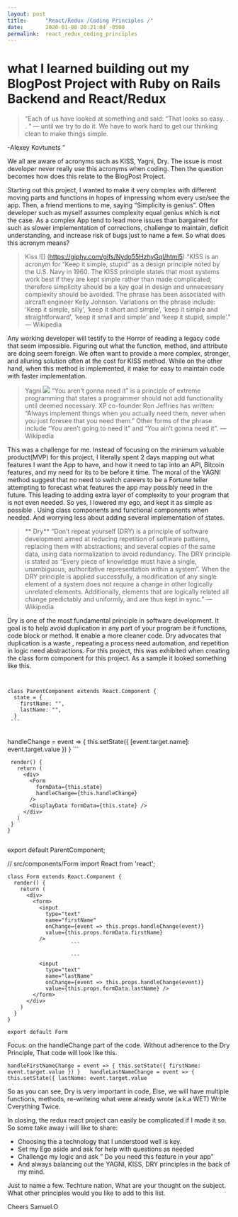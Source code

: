 ```yaml
---
layout: post
title:      "React/Redux /Coding Principles /"
date:       2020-01-08 20:21:04 -0500
permalink:  react_redux_coding_principles
---
```


# what I learned building out my BlogPost Project with Ruby on Rails Backend and React/Redux 



> “Each of us have looked at something and said: “That looks so easy. . . “ — until we try to do it. We have to work hard to get our thinking clean to make things simple.

 -Alexey Kovtunets ”


We all are aware of acronyms such as KISS, Yagni, Dry.    The issue is most developer never really use this acronyms  when coding.  Then the question becomes how does this relate to the BlogPost Project. 

Starting out this project, I wanted to make it very complex with different moving parts and functions in hopes of impressing whom every use/see the app.  Then, a friend mentions to me, saying “Simplicity is genius”. Often developer such as myself assumes complexity equal genius which is not the case. As a complex App tend to lead more issues than bargained for such as  slower implementation of corrections, challenge to maintain, deficit understanding, and increase risk of bugs just to name a few. So what does this acronym means?


> Kiss 
![]
(https://giphy.com/gifs/Nydo55HzhyGqI/html5)
   “KISS is an acronym for “Keep it simple, stupid” as a design principle noted by the U.S. Navy in 1960. The KISS principle states that most systems work best if they are kept simple rather than made complicated; therefore simplicity should be a key goal in design and unnecessary complexity should be avoided. The phrase has been associated with aircraft engineer Kelly Johnson. Variations on the phrase include: ‘Keep it simple, silly’, ‘keep it short and simple’, ‘keep it simple and straightforward’, ‘keep it small and simple’ and ‘keep it stupid, simple’.”
— Wikipedia


Any working developer will testify to the Horror of reading a legacy code  that seem impossible.
Figuring out what the function, method, and attribute are doing seem foreign. We often want to provide a more complex, stronger, and alluring solution often at the cost for KISS method. While on the other hand, when this method is implemented,  it make for easy  to maintain code with faster implementation. 

> Yagni
![](http://m.quickmeme.com/img/c8/c8b8b603a9ac0b7dec3a00788dd741806f707ca31831048587608e3f45b1f89d.jpg)
“You aren’t gonna need it” is a principle of extreme programming that states a programmer should not add functionality until deemed necessary. XP co-founder Ron Jeffries has written: “Always implement things when you actually need them, never when you just foresee that you need them.” Other forms of the phrase include “You aren’t going to need it” and “You ain’t gonna need it”.
— Wikipedia


This was a challenge for me. Instead of focusing on the minimum valuable product(MVP) for this project, I literally spent 2 days mapping out what features I want the App to have, and how it need to tap into an API, Bitcoin features, and my need for its to be before it time. The moral of the YAGNI method suggest that no need to  switch careers to be a Fortune teller attempting to forecast what features the app may possibly need in the future. This leading to adding extra layer of complexity to your program that is not even needed.  So yes, I lowered my ego, and kept it as simple as possible . Using  class components and functional components when needed. And worrying less about adding several implementation of states. 

>** Dry**
[](https://giphy.com/gifs/gJZodrb2HIiGY/html5)
“Don’t repeat yourself (DRY) is a principle of software development aimed at reducing repetition of software patterns, replacing them with abstractions; and several copies of the same data, using data normalization to avoid redundancy.
The DRY principle is stated as “Every piece of knowledge must have a single, unambiguous, authoritative representation within a system”. When the DRY principle is applied successfully, a modification of any single element of a system does not require a change in other logically unrelated elements. Additionally, elements that are logically related all change predictably and uniformly, and are thus kept in sync.”
— Wikipedia


Dry is one of the most fundamental principle in software development. It goal is to help avoid duplication in any part of your program be it functions, code block or method.  It enable  a more cleaner code.  Dry advocates that duplication is a waste , repeating a process need automation, and repetition in logic need abstractions. For this project, this was exhibited when creating the class  form component for this project.  As a sample it looked something like this. 

```


class ParentComponent extends React.Component {
  state = {
    firstName: "",
    lastName: "",
  }
 ```
 
 ```
  handleChange = event => {
    this.setState({
      [event.target.name]: event.target.value
    })
  }
	```
 
 
 ```
  render() {
    return (
      <div>
        <Form
          formData={this.state}
          handleChange={this.handleChange}
        />
        <DisplayData formData={this.state} />
      </div>
    )
  }
}
 
```

export default ParentComponent;


// src/components/Form
import React from 'react';
 
```
class Form extends React.Component {
  render() {
    return (
      <div>
        <form>
          <input
            type="text"
            name="firstName"
            onChange={event => this.props.handleChange(event)}
            value={this.props.formData.firstName}
          />
					```
					
					```
          <input
            type="text"
            name="lastName"
            onChange={event => this.props.handleChange(event)}
            value={this.props.formData.lastName} />
        </form>
      </div>
    )
  }
}
 
export default Form
```


Focus: on the handleChange part of the code.  Without adherence to the Dry Principle, That code will look like this.


`handleFirstNameChange = event => {
    this.setState({
      firstName: event.target.value
    })
  }
 
  handleLastNameChange = event => {
    this.setState({
      lastName: event.target.value
`


So as you can see, Dry is very important in code, Else, we will have multiple functions, methods, re-writeing what were already wrote (a.k.a WET) Write Cverything Twice. 



In closing,  the redux react project  can easily be complicated if I made it so. So some take away i will like to share:

* Choosing the a technology  that I understood well is key.
* Set my Ego aside and ask for help with  questions as needed
*  Challenge my logic and ask ” Do you need this feature in your app”
*  And always balancing out the YAGNI, KISS, DRY principles in the back of my mind. 

Just to name a few.
 Techture nation, What are your thought  on the subject. What other principles would you like to add to this list. 

Cheers
Samuel.O

